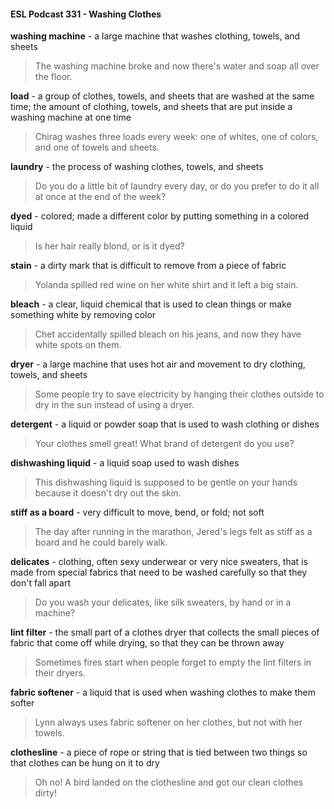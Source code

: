 #### ESL Podcast 331 - Washing Clothes

**washing machine** - a large machine that washes clothing, towels, and sheets

> The washing machine broke and now there's water and soap all over the floor.

**load** - a group of clothes, towels, and sheets that are washed at the same time;
the amount of clothing, towels, and sheets that are put inside a washing machine
at one time

> Chirag washes three loads every week: one of whites, one of colors, and one of
towels and sheets.

**laundry** - the process of washing clothes, towels, and sheets

> Do you do a little bit of laundry every day, or do you prefer to do it all at once at
the end of the week?

**dyed** - colored; made a different color by putting something in a colored liquid

> Is her hair really blond, or is it dyed?

**stain** - a dirty mark that is difficult to remove from a piece of fabric

> Yolanda spilled red wine on her white shirt and it left a big stain.

**bleach** - a clear, liquid chemical that is used to clean things or make something
white by removing color

> Chet accidentally spilled bleach on his jeans, and now they have white spots on
them.

**dryer** - a large machine that uses hot air and movement to dry clothing, towels,
and sheets

> Some people try to save electricity by hanging their clothes outside to dry in the
sun instead of using a dryer.

**detergent** - a liquid or powder soap that is used to wash clothing or dishes

> Your clothes smell great! What brand of detergent do you use?

**dishwashing liquid** - a liquid soap used to wash dishes

> This dishwashing liquid is supposed to be gentle on your hands because it
doesn't dry out the skin.

**stiff as a board** - very difficult to move, bend, or fold; not soft

> The day after running in the marathon, Jered's legs felt as stiff as a board and
he could barely walk.

**delicates** - clothing, often sexy underwear or very nice sweaters, that is made
from special fabrics that need to be washed carefully so that they don't fall apart

> Do you wash your delicates, like silk sweaters, by hand or in a machine?

**lint filter** - the small part of a clothes dryer that collects the small pieces of fabric
that come off while drying, so that they can be thrown away

> Sometimes fires start when people forget to empty the lint filters in their dryers.

**fabric softener** - a liquid that is used when washing clothes to make them softer

> Lynn always uses fabric softener on her clothes, but not with her towels.

**clothesline** - a piece of rope or string that is tied between two things so that
clothes can be hung on it to dry

> Oh no! A bird landed on the clothesline and got our clean clothes dirty!

